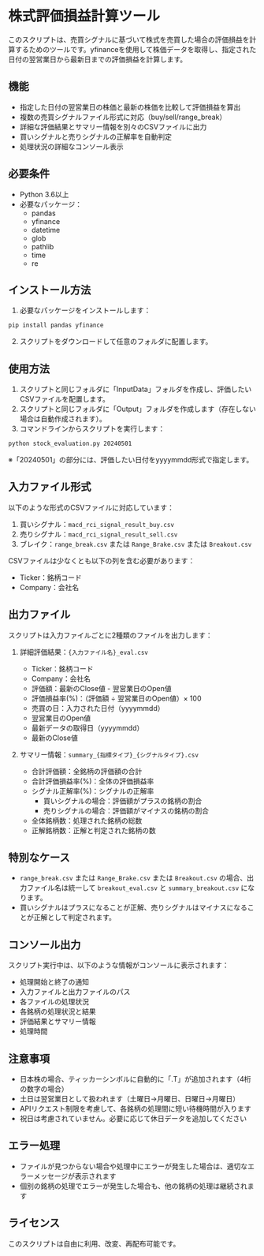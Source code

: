 # 株式評価損益計算ツール

このスクリプトは、売買シグナルに基づいて株式を売買した場合の評価損益を計算するためのツールです。yfinanceを使用して株価データを取得し、指定された日付の翌営業日から最新日までの評価損益を計算します。

## 機能

- 指定した日付の翌営業日の株価と最新の株価を比較して評価損益を算出
- 複数の売買シグナルファイル形式に対応（buy/sell/range_break）
- 詳細な評価結果とサマリー情報を別々のCSVファイルに出力
- 買いシグナルと売りシグナルの正解率を自動判定
- 処理状況の詳細なコンソール表示

## 必要条件

- Python 3.6以上
- 必要なパッケージ：
  - pandas
  - yfinance
  - datetime
  - glob
  - pathlib
  - time
  - re

## インストール方法

1. 必要なパッケージをインストールします：

```bash
pip install pandas yfinance
```

2. スクリプトをダウンロードして任意のフォルダに配置します。

## 使用方法

1. スクリプトと同じフォルダに「InputData」フォルダを作成し、評価したいCSVファイルを配置します。
2. スクリプトと同じフォルダに「Output」フォルダを作成します（存在しない場合は自動作成されます）。
3. コマンドラインからスクリプトを実行します：

```bash
python stock_evaluation.py 20240501
```

※「20240501」の部分には、評価したい日付をyyyymmdd形式で指定します。

## 入力ファイル形式

以下のような形式のCSVファイルに対応しています：

1. 買いシグナル：`macd_rci_signal_result_buy.csv`
2. 売りシグナル：`macd_rci_signal_result_sell.csv`
3. ブレイク：`range_break.csv` または `Range_Brake.csv` または `Breakout.csv`

CSVファイルは少なくとも以下の列を含む必要があります：
- Ticker：銘柄コード
- Company：会社名

## 出力ファイル

スクリプトは入力ファイルごとに2種類のファイルを出力します：

1. 詳細評価結果：`{入力ファイル名}_eval.csv`
   - Ticker：銘柄コード
   - Company：会社名
   - 評価額：最新のClose値 - 翌営業日のOpen値
   - 評価損益率(%)：（評価額 ÷ 翌営業日のOpen値）× 100
   - 売買の日：入力された日付（yyyymmdd）
   - 翌営業日のOpen値
   - 最新データの取得日（yyyymmdd）
   - 最新のClose値

2. サマリー情報：`summary_{指標タイプ}_{シグナルタイプ}.csv`
   - 合計評価額：全銘柄の評価額の合計
   - 合計評価損益率(%)：全体の評価損益率
   - シグナル正解率(%)：シグナルの正解率
     - 買いシグナルの場合：評価額がプラスの銘柄の割合
     - 売りシグナルの場合：評価額がマイナスの銘柄の割合
   - 全体銘柄数：処理された銘柄の総数
   - 正解銘柄数：正解と判定された銘柄の数

## 特別なケース

- `range_break.csv` または `Range_Brake.csv` または `Breakout.csv` の場合、出力ファイル名は統一して `breakout_eval.csv` と `summary_breakout.csv` になります。
- 買いシグナルはプラスになることが正解、売りシグナルはマイナスになることが正解として判定されます。

## コンソール出力

スクリプト実行中は、以下のような情報がコンソールに表示されます：

- 処理開始と終了の通知
- 入力ファイルと出力ファイルのパス
- 各ファイルの処理状況
- 各銘柄の処理状況と結果
- 評価結果とサマリー情報
- 処理時間

## 注意事項

- 日本株の場合、ティッカーシンボルに自動的に「.T」が追加されます（4桁の数字の場合）
- 土日は翌営業日として扱われます（土曜日→月曜日、日曜日→月曜日）
- APIリクエスト制限を考慮して、各銘柄の処理間に短い待機時間が入ります
- 祝日は考慮されていません。必要に応じて休日データを追加してください

## エラー処理

- ファイルが見つからない場合や処理中にエラーが発生した場合は、適切なエラーメッセージが表示されます
- 個別の銘柄の処理でエラーが発生した場合も、他の銘柄の処理は継続されます

## ライセンス

このスクリプトは自由に利用、改変、再配布可能です。